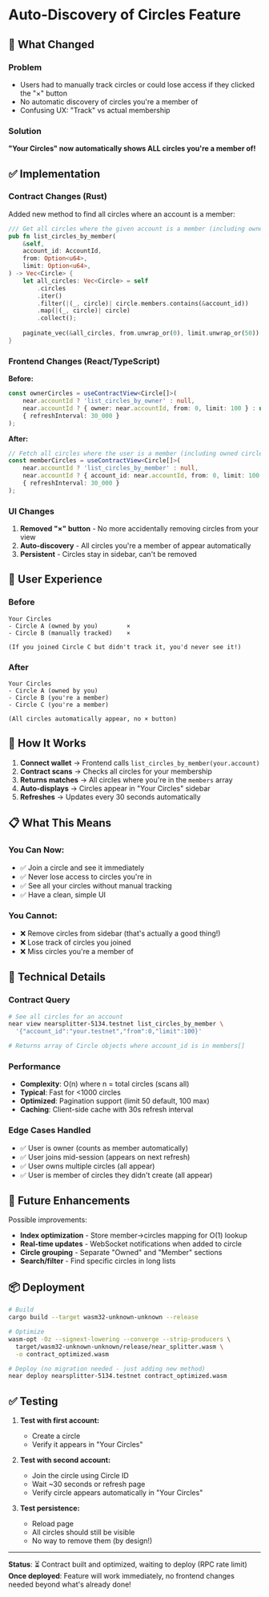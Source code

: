 # Auto-Discovery of Circles Feature

## 🎯 What Changed

### Problem
- Users had to manually track circles or could lose access if they clicked the "×" button
- No automatic discovery of circles you're a member of
- Confusing UX: "Track" vs actual membership

### Solution
**"Your Circles" now automatically shows ALL circles you're a member of!**

## ✅ Implementation

### Contract Changes (Rust)

Added new method to find all circles where an account is a member:

```rust
/// Get all circles where the given account is a member (including owned circles)
pub fn list_circles_by_member(
    &self,
    account_id: AccountId,
    from: Option<u64>,
    limit: Option<u64>,
) -> Vec<Circle> {
    let all_circles: Vec<Circle> = self
        .circles
        .iter()
        .filter(|(_, circle)| circle.members.contains(&account_id))
        .map(|(_, circle)| circle)
        .collect();
    
    paginate_vec(&all_circles, from.unwrap_or(0), limit.unwrap_or(50))
}
```

### Frontend Changes (React/TypeScript)

**Before:**
```typescript
const ownerCircles = useContractView<Circle[]>(
    near.accountId ? 'list_circles_by_owner' : null,
    near.accountId ? { owner: near.accountId, from: 0, limit: 100 } : null,
    { refreshInterval: 30_000 }
);
```

**After:**
```typescript
// Fetch all circles where the user is a member (including owned circles)
const memberCircles = useContractView<Circle[]>(
    near.accountId ? 'list_circles_by_member' : null,
    near.accountId ? { account_id: near.accountId, from: 0, limit: 100 } : null,
    { refreshInterval: 30_000 }
);
```

### UI Changes

1. **Removed "×" button** - No more accidentally removing circles from your view
2. **Auto-discovery** - All circles you're a member of appear automatically
3. **Persistent** - Circles stay in sidebar, can't be removed

## 🎨 User Experience

### Before
```
Your Circles
- Circle A (owned by you)        ×
- Circle B (manually tracked)    ×

(If you joined Circle C but didn't track it, you'd never see it!)
```

### After
```
Your Circles
- Circle A (owned by you)
- Circle B (you're a member)
- Circle C (you're a member)

(All circles automatically appear, no × button)
```

## 🚀 How It Works

1. **Connect wallet** → Frontend calls `list_circles_by_member(your.account)`
2. **Contract scans** → Checks all circles for your membership
3. **Returns matches** → All circles where you're in the `members` array
4. **Auto-displays** → Circles appear in "Your Circles" sidebar
5. **Refreshes** → Updates every 30 seconds automatically

## 📋 What This Means

### You Can Now:
- ✅ Join a circle and see it immediately
- ✅ Never lose access to circles you're in
- ✅ See all your circles without manual tracking
- ✅ Have a clean, simple UI

### You Cannot:
- ❌ Remove circles from sidebar (that's actually a good thing!)
- ❌ Lose track of circles you joined
- ❌ Miss circles you're a member of

## 🔧 Technical Details

### Contract Query
```bash
# See all circles for an account
near view nearsplitter-5134.testnet list_circles_by_member \
  '{"account_id":"your.testnet","from":0,"limit":100}'

# Returns array of Circle objects where account_id is in members[]
```

### Performance
- **Complexity**: O(n) where n = total circles (scans all)
- **Typical**: Fast for <1000 circles
- **Optimized**: Pagination support (limit 50 default, 100 max)
- **Caching**: Client-side cache with 30s refresh interval

### Edge Cases Handled
- ✅ User is owner (counts as member automatically)
- ✅ User joins mid-session (appears on next refresh)
- ✅ User owns multiple circles (all appear)
- ✅ User is member of circles they didn't create (all appear)

## 🎯 Future Enhancements

Possible improvements:
- **Index optimization** - Store member→circles mapping for O(1) lookup
- **Real-time updates** - WebSocket notifications when added to circle
- **Circle grouping** - Separate "Owned" and "Member" sections
- **Search/filter** - Find specific circles in long lists

## 📦 Deployment

```bash
# Build
cargo build --target wasm32-unknown-unknown --release

# Optimize
wasm-opt -Oz --signext-lowering --converge --strip-producers \
  target/wasm32-unknown-unknown/release/near_splitter.wasm \
  -o contract_optimized.wasm

# Deploy (no migration needed - just adding new method)
near deploy nearsplitter-5134.testnet contract_optimized.wasm
```

## ✅ Testing

1. **Test with first account:**
   - Create a circle
   - Verify it appears in "Your Circles"

2. **Test with second account:**
   - Join the circle using Circle ID
   - Wait ~30 seconds or refresh page
   - Verify circle appears automatically in "Your Circles"

3. **Test persistence:**
   - Reload page
   - All circles should still be visible
   - No way to remove them (by design!)

---

**Status**: ⏳ Contract built and optimized, waiting to deploy (RPC rate limit)  
**Once deployed**: Feature will work immediately, no frontend changes needed beyond what's already done!

